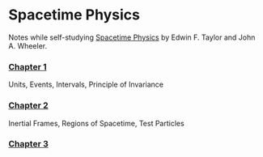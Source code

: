 # Spacetime Physics

Notes while self-studying [Spacetime Physics](https://www.eftaylor.com/spacetimephysics/) by Edwin F. Taylor and John A. Wheeler.

### [Chapter 1](ch01.html)
Units, Events, Intervals, Principle of Invariance

### [Chapter 2](ch02.html)
Inertial Frames, Regions of Spacetime, Test Particles

### [Chapter 3](ch03.html)
